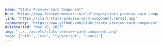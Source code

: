 ```yaml
---
name: "Stats Preview Card Component"
hub: "https://www.frontendmentor.io/challenges/stats-preview-card-component-8JqbgoU62"
link: "https://clark-stats-preview-card-component.vercel.app"
repository: "https://www.github.com/clakr/stats-preview-card-component"
dateStarted: "May 18, 2023"
img: "../../assets/stats-preview-card-component.png"
tags: ["html", "css", "typescript", "unocss"]
---
```

